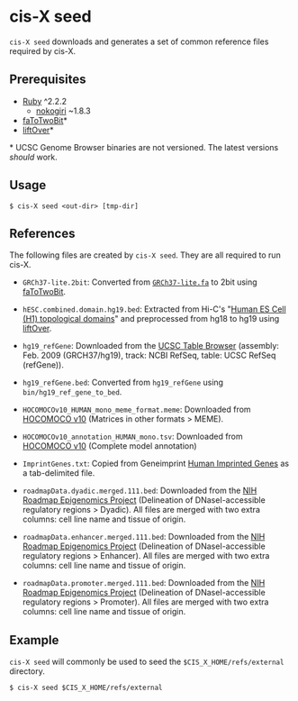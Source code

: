 # cis-X seed

`cis-X seed` downloads and generates a set of common reference files required
by cis-X.

## Prerequisites

  * [Ruby] ^2.2.2
    * [nokogiri] ~1.8.3
  * [faToTwoBit]\*
  * [liftOver]\*

\* UCSC Genome Browser binaries are not versioned. The latest versions
_should_ work.

[Ruby]: http://ruby-lang.org/
[nokogiri]: http://www.nokogiri.org/
[faToTwoBit]: https://genome.ucsc.edu/goldenpath/help/twoBit.html
[liftOver]: https://genome.ucsc.edu/cgi-bin/hgLiftOver

## Usage

```
$ cis-X seed <out-dir> [tmp-dir]
```

## References

The following files are created by `cis-X seed`. They are all required to run
cis-X.

  * `GRCh37-lite.2bit`: Converted from [`GRCh37-lite.fa`] to 2bit using
    [faToTwoBit].

  * `hESC.combined.domain.hg19.bed`: Extracted from Hi-C's "[Human ES Cell (H1) topological domains]"
    and preprocessed from hg18 to hg19 using [liftOver].

  * `hg19_refGene`: Downloaded from the [UCSC Table Browser] (assembly: Feb.
    2009 (GRCH37/hg19), track: NCBI RefSeq, table: UCSC RefSeq (refGene)).

  * `hg19_refGene.bed`: Converted from `hg19_refGene` using
    `bin/hg19_ref_gene_to_bed`.

  * `HOCOMOCOv10_HUMAN_mono_meme_format.meme`: Downloaded from [HOCOMOCO v10]
    (Matrices in other formats > MEME).

  * `HOCOMOCOv10_annotation_HUMAN_mono.tsv`: Downloaded from [HOCOMOCO v10]
    (Complete model annotation)

  * `ImprintGenes.txt`: Copied from Geneimprint [Human Imprinted Genes] as a
    tab-delimited file.

  * `roadmapData.dyadic.merged.111.bed`: Downloaded from the [NIH Roadmap Epigenomics Project]
    (Delineation of DNaseI-accessible regulatory regions > Dyadic). All files
    are merged with two extra columns: cell line name and tissue of origin.

  * `roadmapData.enhancer.merged.111.bed`: Downloaded from the [NIH Roadmap Epigenomics Project]
    (Delineation of DNaseI-accessible regulatory regions > Enhancer). All files
    are merged with two extra columns: cell line name and tissue of origin.

  * `roadmapData.promoter.merged.111.bed`: Downloaded from the [NIH Roadmap Epigenomics Project]
    (Delineation of DNaseI-accessible regulatory regions > Promoter). All files
    are merged with two extra columns: cell line name and tissue of origin.

[`GRCh37-lite.fa`]: http://genome.wustl.edu/pub/reference/GRCh37-lite/
[Human ES Cell (H1) topological domains]: http://chromosome.sdsc.edu/mouse/hi-c/download.html
[UCSC Table Browser]: http://genome.ucsc.edu/cgi-bin/hgTables
[HOCOMOCO v10]: http://hocomoco11.autosome.ru/downloads_v10
[Human Imprinted Genes]: http://www.geneimprint.com/site/genes-by-species.Homo+sapiens
[NIH Roadmap Epigenomics Project]: https://egg2.wustl.edu/roadmap/web_portal/index.html

## Example

`cis-X seed` will commonly be used to seed the `$CIS_X_HOME/refs/external`
directory.

```
$ cis-X seed $CIS_X_HOME/refs/external
```
